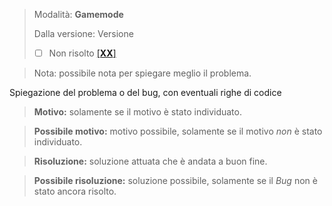 [//]: # (Codici di stato delle issues: https://github.com/LuigiGrande1/LUG-Official-Server-Pages/wiki/Formattazione-delle-Issues)

> Modalità: **Gamemode**
>
> Dalla versione: Versione
>
> - [ ] Non risolto [[**XX**]](https://github.com/LuigiGrande1/LUG-Official-Server-Pages/wiki/Formattazione-delle-Issues#codici-di-stato)

> Nota: possibile nota per spiegare meglio il problema.

Spiegazione del problema o del bug, con eventuali righe di codice

> **Motivo:** solamente se il motivo è stato individuato.

> **Possibile motivo:** motivo possibile, solamente se il motivo *non* è stato individuato.

> **Risoluzione:** soluzione attuata che è andata a buon fine.

> **Possibile risoluzione:** soluzione possibile, solamente se il *Bug* non è stato ancora risolto.
